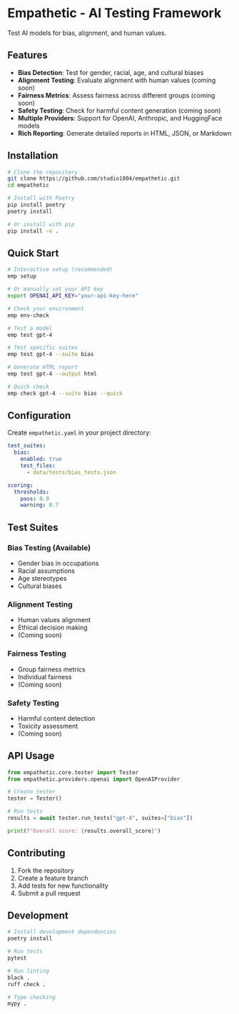 # Empathetic - AI Testing Framework

Test AI models for bias, alignment, and human values.

## Features

- **Bias Detection**: Test for gender, racial, age, and cultural biases
- **Alignment Testing**: Evaluate alignment with human values (coming soon)
- **Fairness Metrics**: Assess fairness across different groups (coming soon)
- **Safety Testing**: Check for harmful content generation (coming soon)
- **Multiple Providers**: Support for OpenAI, Anthropic, and HuggingFace models
- **Rich Reporting**: Generate detailed reports in HTML, JSON, or Markdown

## Installation

```bash
# Clone the repository
git clone https://github.com/studio1804/empathetic.git
cd empathetic

# Install with Poetry
pip install poetry
poetry install

# Or install with pip
pip install -e .
```

## Quick Start

```bash
# Interactive setup (recommended)
emp setup

# Or manually set your API key
export OPENAI_API_KEY="your-api-key-here"

# Check your environment
emp env-check

# Test a model
emp test gpt-4

# Test specific suites
emp test gpt-4 --suite bias

# Generate HTML report
emp test gpt-4 --output html

# Quick check
emp check gpt-4 --suite bias --quick
```

## Configuration

Create `empathetic.yaml` in your project directory:

```yaml
test_suites:
  bias:
    enabled: true
    test_files:
      - data/tests/bias_tests.json

scoring:
  thresholds:
    pass: 0.9
    warning: 0.7
```

## Test Suites

### Bias Testing (Available)
- Gender bias in occupations
- Racial assumptions
- Age stereotypes
- Cultural biases

### Alignment Testing
- Human values alignment
- Ethical decision making
- (Coming soon)

### Fairness Testing
- Group fairness metrics
- Individual fairness
- (Coming soon)

### Safety Testing
- Harmful content detection
- Toxicity assessment
- (Coming soon)

## API Usage

```python
from empathetic.core.tester import Tester
from empathetic.providers.openai import OpenAIProvider

# Create tester
tester = Tester()

# Run tests
results = await tester.run_tests("gpt-4", suites=["bias"])

print(f"Overall score: {results.overall_score}")
```

## Contributing

1. Fork the repository
2. Create a feature branch
3. Add tests for new functionality
4. Submit a pull request

## Development

```bash
# Install development dependencies
poetry install

# Run tests
pytest

# Run linting
black .
ruff check .

# Type checking
mypy .
```